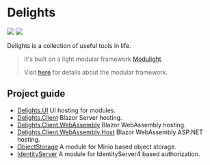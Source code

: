# Delights

![](https://github.com/StardustDL/delights/workflows/CI/badge.svg) ![](https://img.shields.io/github/license/StardustDL/delights.svg)

Delights is a collection of useful tools in life.

> It's built on a light modular framework [Modulight](https://github.com/StardustDL/modulight).
> 
> Visit [here](https://stardustdl.github.io/modulight/) for details about the modular framework.

## Project guide

- [Delights.UI](./src/Delights.UI/) UI hosting for modules.
- [Delights.Client](./src/Delights.Client/) Blazor Server hosting.
- [Delights.Client.WebAssembly](./src/Delights.Client.WebAssembly/) Blazor WebAssembly hosting.
- [Delights.Client.WebAssembly.Host](./src/Delights.Client.WebAssembly/) Blazor WebAssembly ASP.NET hosting.
- [ObjectStorage](./src/StardustDL.AspNet.ObjectStorage/) A module for Minio based object storage.
- [IdentityServer](./src/StardustDL.AspNet.IdentityServer/) A module for IdentityServer4 based authorization.
